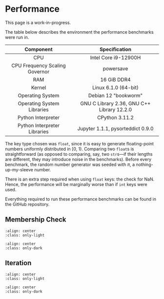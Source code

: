 # Performance

<div class="notice">This page is a work-in-progress.</div>

The table below describes the environment the performance benchmarks were run in.

| Component                      | Specification                              |
| :----------------------------: | :----------------------------------------: |
| CPU                            | Intel Core i9-12900H                       |
| CPU Frequency Scaling Governor | powersave                                  |
| RAM                            | 16 GiB DDR4                                |
| Kernel                         | Linux 6.1.0 (64-bit)                       |
| Operating System               | Debian 12 "bookworm"                       |
| Operating System Libraries     | GNU C Library 2.36, GNU C++ Library 12.2.0 |
| Python Interpreter             | CPython 3.11.2                             |
| Python Interpreter Libraries   | Jupyter 1.1.1, pysorteddict 0.9.0          |

The key type chosen was `float`, since it is easy to generate floating-point numbers uniformly distributed in [0, 1).
Comparing two `float`s is straightforward (as opposed to comparing, say, two `str`s—if their lengths are different,
they may introduce noise in the benchmarks). Before every benchmark, the random number generator was seeded with _π_, a
nothing-up-my-sleeve number.

There is an extra step required when using `float` keys: the check for NaN. Hence, the performance will be marginally
worse than if `int` keys were used.

Everything required to run these performance benchmarks can be found in the GitHub repository.

## Membership Check

```{image} _static/images/perf-__contains__-light.png
:align: center
:class: only-light
```

```{image} _static/images/perf-__contains__-dark.png
:align: center
:class: only-dark
```

## Iteration

```{image} _static/images/perf-__iter__-light.png
:align: center
:class: only-light
```

```{image} _static/images/perf-__iter__-dark.png
:align: center
:class: only-dark
```
